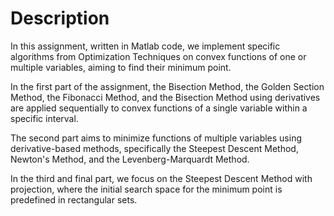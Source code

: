

# Description
In this assignment, written in Matlab code, we implement specific algorithms from Optimization Techniques on convex functions of one or multiple variables, aiming to find their minimum point.

In the first part of the assignment, the Bisection Method, the Golden Section Method, the Fibonacci Method, and the Bisection Method using derivatives are applied sequentially to convex functions of a single variable within a specific interval.

The second part aims to minimize functions of multiple variables using derivative-based methods, specifically the Steepest Descent Method, Newton's Method, and the Levenberg-Marquardt Method.

In the third and final part, we focus on the Steepest Descent Method with projection, where the initial search space for the minimum point is predefined in rectangular sets.

